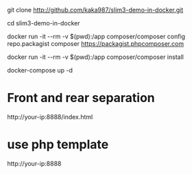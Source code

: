 git clone http://github.com/kaka987/slim3-demo-in-docker.git

cd slim3-demo-in-docker

docker run -it --rm -v $(pwd):/app composer/composer config repo.packagist composer https://packagist.phpcomposer.com

docker run -it --rm -v $(pwd):/app composer/composer install

docker-compose up -d


# Front and rear separation
http://your-ip:8888/index.html


# use php template
http://your-ip:8888
